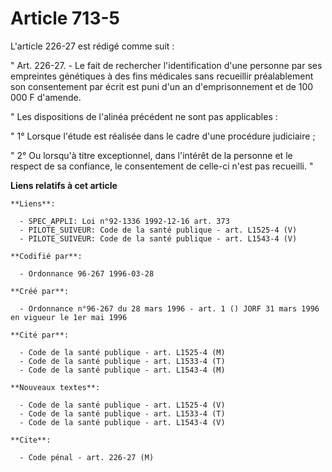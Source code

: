 # Article 713-5

L'article 226-27 est rédigé comme suit :

" Art. 226-27. - Le fait de rechercher l'identification d'une personne par ses empreintes génétiques à des fins médicales
sans recueillir préalablement son consentement par écrit est puni d'un an d'emprisonnement et de 100 000 F d'amende.

" Les dispositions de l'alinéa précédent ne sont pas applicables :

" 1° Lorsque l'étude est réalisée dans le cadre d'une procédure judiciaire ;

" 2° Ou lorsqu'à titre exceptionnel, dans l'intérêt de la personne et le respect de sa confiance, le consentement de celle-ci
n'est pas recueilli. "

**Liens relatifs à cet article**

	**Liens**:

	  - SPEC_APPLI: Loi n°92-1336 1992-12-16 art. 373
	  - PILOTE_SUIVEUR: Code de la santé publique - art. L1525-4 (V)
	  - PILOTE_SUIVEUR: Code de la santé publique - art. L1543-4 (V)

	**Codifié par**:

	  - Ordonnance 96-267 1996-03-28

	**Créé par**:

	  - Ordonnance n°96-267 du 28 mars 1996 - art. 1 () JORF 31 mars 1996 en vigueur le 1er mai 1996

	**Cité par**:

	  - Code de la santé publique - art. L1525-4 (M)
	  - Code de la santé publique - art. L1533-4 (T)
	  - Code de la santé publique - art. L1543-4 (M)

	**Nouveaux textes**:

	  - Code de la santé publique - art. L1525-4 (V)
	  - Code de la santé publique - art. L1533-4 (T)
	  - Code de la santé publique - art. L1543-4 (V)

	**Cite**:

	  - Code pénal - art. 226-27 (M)
